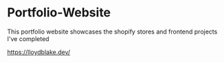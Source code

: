 # Portfolio-Website

This portfolio website showcases the shopify stores and frontend projects I've completed

https://lloydblake.dev/
